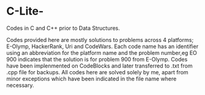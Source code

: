 # C-Lite-
Codes in C and C++ prior to Data Structures.

Codes provided here are mostly solutions to problems across 4 platforms; E-Olymp, HackerRank, Uri and CodeWars.
Each code name has an identifier using an abbreviation for the platform name and the problem number,eg EO 900 indicates
that the solution is for problem 900 from E-Olymp.
Codes have been implenmented on CodeBlocks and later transferred to .txt from .cpp file for backups. 
All codes here are solved solely by me, apart from minor exceptions which have been indicated in the file name where necessary. 

